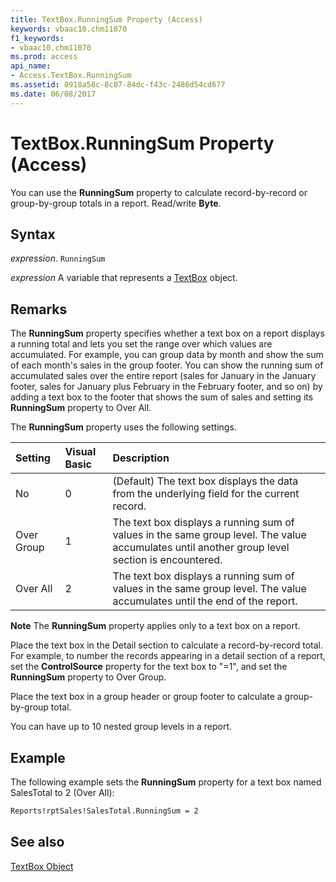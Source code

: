 ```yaml
---
title: TextBox.RunningSum Property (Access)
keywords: vbaac10.chm11070
f1_keywords:
- vbaac10.chm11070
ms.prod: access
api_name:
- Access.TextBox.RunningSum
ms.assetid: 8918a58c-8c07-84dc-f43c-2486d54cd677
ms.date: 06/08/2017
---
```



# TextBox.RunningSum Property (Access)

You can use the  **RunningSum** property to calculate record-by-record or group-by-group totals in a report. Read/write **Byte**.


## Syntax

 _expression_. `RunningSum`

 _expression_ A variable that represents a [TextBox](./Access.TextBox.md) object.


## Remarks

The  **RunningSum** property specifies whether a text box on a report displays a running total and lets you set the range over which values are accumulated. For example, you can group data by month and show the sum of each month's sales in the group footer. You can show the running sum of accumulated sales over the entire report (sales for January in the January footer, sales for January plus February in the February footer, and so on) by adding a text box to the footer that shows the sum of sales and setting its **RunningSum** property to Over All.

The  **RunningSum** property uses the following settings.



|**Setting**|**Visual Basic**|**Description**|
|:-----|:-----|:-----|
|No|0|(Default) The text box displays the data from the underlying field for the current record.|
|Over Group|1|The text box displays a running sum of values in the same group level. The value accumulates until another group level section is encountered.|
|Over All|2|The text box displays a running sum of values in the same group level. The value accumulates until the end of the report.|

 **Note**  The  **RunningSum** property applies only to a text box on a report.

Place the text box in the Detail section to calculate a record-by-record total. For example, to number the records appearing in a detail section of a report, set the  **ControlSource** property for the text box to "=1", and set the **RunningSum** property to Over Group.

Place the text box in a group header or group footer to calculate a group-by-group total.

You can have up to 10 nested group levels in a report.


## Example

The following example sets the  **RunningSum** property for a text box named SalesTotal to 2 (Over All):


```vb
Reports!rptSales!SalesTotal.RunningSum = 2
```


## See also


[TextBox Object](Access.TextBox.md)

